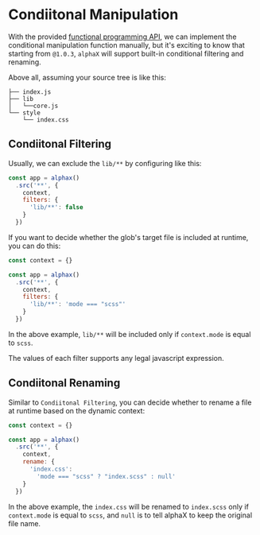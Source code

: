 # Condiitonal Manipulation

With the provided [functional programming API](/api?id=app-filterfilter), we can implement the conditional manipulation function manually, but it's exciting to know that starting from `@1.0.3`, `alphaX` will support built-in conditional filtering and renaming.

Above all, assuming your source tree is like this:

```
├── index.js
├── lib
│   └──core.js
└── style
    └── index.css
```

## Condiitonal Filtering

Usually, we can exclude the `lib/**` by configuring like this:

```js
const app = alphax()
  .src('**', {
    context,
    filters: {
      'lib/**': false
    }
  })
```

If you want to decide whether the glob's target file is included at runtime, you can do this:

```js
const context = {}

const app = alphax()
  .src('**', {
    context,
    filters: {
      'lib/**': 'mode === "scss"'
    }
  })
```

In the above example, `lib/**` will be included only if `context.mode` is equal to `scss`.


<p class="tip">
  The values of each filter supports any legal javascript expression.
</p>

## Condiitonal Renaming

Similar to `Condiitonal Filtering`, you can decide whether to rename a file at runtime based on the dynamic context:

```js
const context = {}

const app = alphax()
  .src('**', {
    context,
    rename: {
      'index.css':
        'mode === "scss" ? "index.scss" : null'
    }
  })
```

In the above example, the `index.css` will be renamed to `index.scss` only if `context.mode` is equal to `scss`, and `null` is to tell alphaX to keep the original file name.




